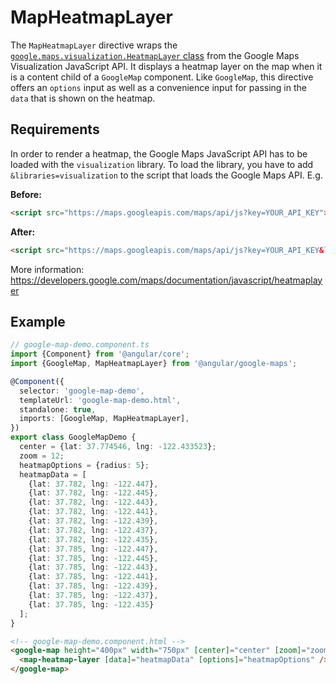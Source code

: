# MapHeatmapLayer

The `MapHeatmapLayer` directive wraps the [`google.maps.visualization.HeatmapLayer` class](https://developers.google.com/maps/documentation/javascript/reference/visualization#HeatmapLayer) from the Google Maps Visualization JavaScript API. It displays
a heatmap layer on the map when it is a content child of a `GoogleMap` component. Like `GoogleMap`,
this directive offers an `options` input as well as a convenience input for passing in the `data`
that is shown on the heatmap.

## Requirements

In order to render a heatmap, the Google Maps JavaScript API has to be loaded with the
`visualization` library. To load the library, you have to add `&libraries=visualization` to the
script that loads the Google Maps API. E.g.

**Before:**
```html
<script src="https://maps.googleapis.com/maps/api/js?key=YOUR_API_KEY"></script>
```

**After:**
```html
<script src="https://maps.googleapis.com/maps/api/js?key=YOUR_API_KEY&libraries=visualization"></script>
```

More information: https://developers.google.com/maps/documentation/javascript/heatmaplayer

## Example

```typescript
// google-map-demo.component.ts
import {Component} from '@angular/core';
import {GoogleMap, MapHeatmapLayer} from '@angular/google-maps';

@Component({
  selector: 'google-map-demo',
  templateUrl: 'google-map-demo.html',
  standalone: true,
  imports: [GoogleMap, MapHeatmapLayer],
})
export class GoogleMapDemo {
  center = {lat: 37.774546, lng: -122.433523};
  zoom = 12;
  heatmapOptions = {radius: 5};
  heatmapData = [
    {lat: 37.782, lng: -122.447},
    {lat: 37.782, lng: -122.445},
    {lat: 37.782, lng: -122.443},
    {lat: 37.782, lng: -122.441},
    {lat: 37.782, lng: -122.439},
    {lat: 37.782, lng: -122.437},
    {lat: 37.782, lng: -122.435},
    {lat: 37.785, lng: -122.447},
    {lat: 37.785, lng: -122.445},
    {lat: 37.785, lng: -122.443},
    {lat: 37.785, lng: -122.441},
    {lat: 37.785, lng: -122.439},
    {lat: 37.785, lng: -122.437},
    {lat: 37.785, lng: -122.435}
  ];
}
```

```html
<!-- google-map-demo.component.html -->
<google-map height="400px" width="750px" [center]="center" [zoom]="zoom">
  <map-heatmap-layer [data]="heatmapData" [options]="heatmapOptions" />
</google-map>
```
